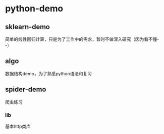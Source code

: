 # python-demo
## sklearn-demo
简单的线性回归计算，只是为了工作中的需求，暂时不做深入研究（因为看不懂- -）
## algo
数据结构demo，为了熟悉python语法和复习

## spider-demo
爬虫练习
### lib
基本http类库